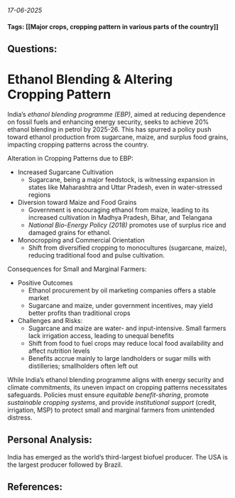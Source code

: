 *17-06-2025*
#### Tags: [[Major crops, cropping pattern in various parts of the country]]


## Questions:



# Ethanol Blending & Altering Cropping Pattern

India’s _ethanol blending programme (EBP)_, aimed at reducing dependence on fossil fuels and enhancing energy security, seeks to achieve 20% ethanol blending in petrol by 2025-26. This has spurred a policy push toward ethanol production from sugarcane, maize, and surplus food grains, impacting cropping patterns across the country.

Alteration in Cropping Patterns due to EBP:
- Increased Sugarcane Cultivation
	- Sugarcane, being a major feedstock, is witnessing expansion in states like Maharashtra and Uttar Pradesh, even in water-stressed regions
- Diversion toward Maize and Food Grains
	- Government is encouraging ethanol from maize, leading to its increased cultivation in Madhya Pradesh, Bihar, and Telangana
	- _National Bio-Energy Policy (2018)_ promotes use of surplus rice and damaged grains for ethanol.
- Monocropping and Commercial Orientation
	- Shift from diversified cropping to monocultures (sugarcane, maize), reducing traditional food and pulse cultivation.

Consequences for Small and Marginal Farmers:
- Positive Outcomes
	- Ethanol procurement by oil marketing companies offers a stable market
	- Sugarcane and maize, under government incentives, may yield better profits than traditional crops
- Challenges and Risks:
	- Sugarcane and maize are water- and input-intensive. Small farmers lack irrigation access, leading to unequal benefits
	- Shift from food to fuel crops may reduce local food availability and affect nutrition levels
	- Benefits accrue mainly to large landholders or sugar mills with distilleries; smallholders often left out


While India’s ethanol blending programme aligns with energy security and climate commitments, its uneven impact on cropping patterns necessitates safeguards. Policies must ensure _equitable benefit-sharing_, promote _sustainable cropping systems_, and provide _institutional support_ (credit, irrigation, MSP) to protect small and marginal farmers from unintended distress.



## Personal Analysis:
India has emerged as the world’s third-largest biofuel producer. The USA is the largest producer followed by Brazil.

## References: